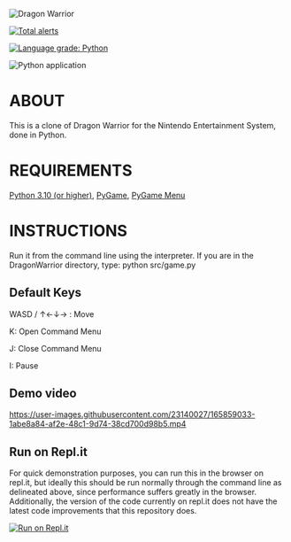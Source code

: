 ![Dragon Warrior](https://i.imgur.com/noZfPNO.gif)

[![Total alerts](https://img.shields.io/lgtm/alerts/g/eforgacs-games/Dragon_Warrior.svg?logo=lgtm&logoWidth=18)](https://lgtm.com/projects/g/eforgacs-games/Dragon_Warrior/alerts/)

[![Language grade: Python](https://img.shields.io/lgtm/grade/python/g/eforgacs-games/Dragon_Warrior.svg?logo=lgtm&logoWidth=18)](https://lgtm.com/projects/g/eforgacs-games/Dragon_Warrior/context:python)

![Python application](https://github.com/eforgacs-games/Dragon_Warrior/actions/workflows/python-app.yml/badge.svg)

# ABOUT


This is a clone of Dragon Warrior for the Nintendo Entertainment System, done in Python.


# REQUIREMENTS

[Python 3.10 (or higher)](https://www.python.org/), [PyGame](https://www.pygame.org/news), [PyGame Menu](https://github.com/ppizarror/pygame-menu)

# INSTRUCTIONS


Run it from the command line using the interpreter. If you are in the 
DragonWarrior directory, type:
python src/game.py

## Default Keys

WASD / ↑←↓→ : Move

K: Open Command Menu

J: Close Command Menu

I: Pause

## Demo video



https://user-images.githubusercontent.com/23140027/165859033-1abe8a84-af2e-48c1-9d74-38cd700d98b5.mp4



## Run on Repl.it


For quick demonstration purposes, you can run this in the browser on repl.it, but ideally this should be run normally through the command line as delineated above, since performance suffers greatly in the browser. Additionally, the version of the code currently on repl.it does not have the latest code improvements that this repository does.

[![Run on Repl.it](https://repl.it/badge/github/eforgacs-games/DragonWarrior)](https://repl.it/@eforgacs/DW)
